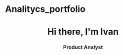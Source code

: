 # Analitycs_portfolio

<div id="header" align="center">
	<h1>Hi there, I'm Ivan</h1>
	<h3>Product Analyst</h3>
</div>
